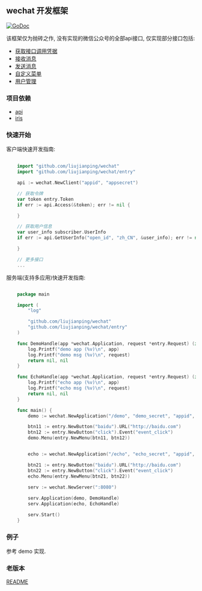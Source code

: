 ## wechat 开发框架

[![GoDoc](http://godoc.org/github.com/liujianping/wechat?status.png)](http://godoc.org/github.com/liujianping/wechat)

该框架仅为抛砖之作, 没有实现的微信公众号的全部api接口, 仅实现部分接口包括:

-	[获取接口调用凭据](http://mp.weixin.qq.com/wiki/2/88b2bf1265a707c031e51f26ca5e6512.html)
-	[接收消息](http://mp.weixin.qq.com/wiki/17/fc9a27730e07b9126144d9c96eaf51f9.html)
-	[发送消息](http://mp.weixin.qq.com/wiki/18/c66a9f0b5aa952346e46dc39de20f672.html)
-	[自定义菜单](http://mp.weixin.qq.com/wiki/6/95cade7d98b6c1e1040cde5d9a2f9c26.html)
-	[用户管理](http://mp.weixin.qq.com/wiki/17/c807ee0f10ce36226637cebf428a0f6d.html)

### 项目依赖

-	[api](http://github.com/liujianping/api)
-	[iris](http://github.com/kataras/iris) 

###  快速开始

客户端快速开发指南:

````go
	
	import "github.com/liujianping/wechat"
	import "github.com/liujianping/wechat/entry"

	api := wechat.NewClient("appid", "appsecret")

	// 获取令牌
	var token entry.Token
	if err := api.Access(&token); err != nil {

	}

	// 获取用户信息
	var user_info subscriber.UserInfo
	if err := api.GetUserInfo("open_id", "zh_CN", &user_info); err != nil {

	}

	// 更多接口
	...

````

服务端(支持多应用)快速开发指南:

````go

	package main

	import (
		"log"

		"github.com/liujianping/wechat"
		"github.com/liujianping/wechat/entry"
	)

	func DemoHandle(app *wechat.Application, request *entry.Request) (interface{}, error) {
		log.Printf("demo app (%v)\n", app)
		log.Printf("demo msg (%v)\n", request)
		return nil, nil
	}

	func EchoHandle(app *wechat.Application, request *entry.Request) (interface{}, error) {
		log.Printf("echo app (%v)\n", app)
		log.Printf("echo msg (%v)\n", request)
		return nil, nil
	}

	func main() {
		demo := wechat.NewApplication("/demo", "demo_secret", "appid", "secret", false)

		btn11 := entry.NewButton("baidu").URL("http://baidu.com")
		btn12 := entry.NewButton("click").Event("event_click")
		demo.Menu(entry.NewMenu(btn11, btn12))


		echo := wechat.NewApplication("/echo", "echo_secret", "appid", "secret", false)

		btn21 := entry.NewButton("baidu").URL("http://baidu.com")
		btn22 := entry.NewButton("click").Event("event_click")
		echo.Menu(entry.NewMenu(btn21, btn22))

		serv := wechat.NewServer(":8080")
		
		serv.Application(demo, DemoHandle)
		serv.Application(echo, EchoHandle)

		serv.Start()
	}

````

### 例子

参考 demo 实现.

### 老版本

[README](https://github.com/liujianping/wechat/blob/v0.1/README.md)



